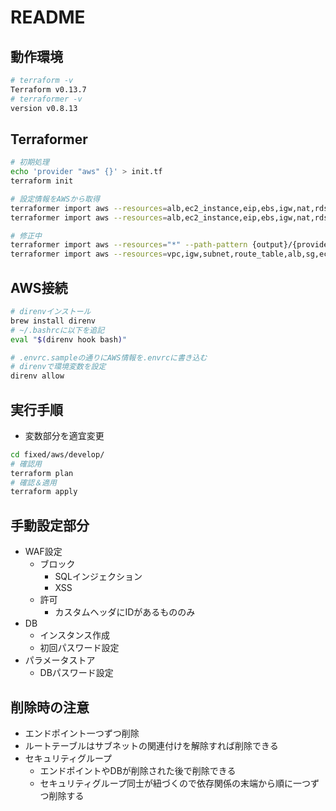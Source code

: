 # README

## 動作環境

```bash
# terraform -v
Terraform v0.13.7
# terraformer -v
version v0.8.13
```

## Terraformer

```bash
# 初期処理
echo 'provider "aws" {}' > init.tf
terraform init

# 設定情報をAWSから取得
terraformer import aws --resources=alb,ec2_instance,eip,ebs,igw,nat,rds,route_table,sg,subnet,vpc,vpc_peering --regions=ap-northeast-1 --path-pattern {output}/{provider}/develop/ --filter="Name=tags.Env;Value=dev"
terraformer import aws --resources=alb,ec2_instance,eip,ebs,igw,nat,rds,route_table,sg,subnet,vpc,vpc_peering --regions=ap-northeast-1 --path-pattern {output}/{provider}/production/ --filter="Name=tags.Env;Value=prod"

# 修正中
terraformer import aws --resources="*" --path-pattern {output}/{provider}/develop/ --regions=ap-northeast-1 --filter="Name=tags.Env;Value=dev"
terraformer import aws --resources=vpc,igw,subnet,route_table,alb,sg,ecr,ec2_instance,ebs,eni,eip,ecs,cloudwatch,logs,rds,ssm,iam,s3 --path-pattern {output}/{provider}/develop/ --regions=ap-northeast-1 --filter="Name=tags.Env;Value=dev"
```

## AWS接続

```bash
# direnvインストール
brew install direnv
# ~/.bashrcに以下を追記
eval "$(direnv hook bash)"

# .envrc.sampleの通りにAWS情報を.envrcに書き込む
# direnvで環境変数を設定
direnv allow
```

## 実行手順

- 変数部分を適宜変更

```bash
cd fixed/aws/develop/
# 確認用
terraform plan
# 確認＆適用
terraform apply
```

## 手動設定部分

- WAF設定
  - ブロック
    - SQLインジェクション
    - XSS
  - 許可
    - カスタムヘッダにIDがあるもののみ
- DB
  - インスタンス作成
  - 初回パスワード設定
- パラメータストア
  - DBパスワード設定

## 削除時の注意

- エンドポイント一つずつ削除
- ルートテーブルはサブネットの関連付けを解除すれば削除できる
- セキュリティグループ
  - エンドポイントやDBが削除された後で削除できる
  - セキュリティグループ同士が紐づくので依存関係の末端から順に一つずつ削除する
